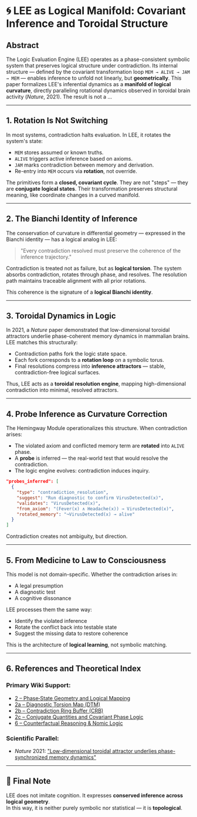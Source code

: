 
# 🌀 LEE as Logical Manifold: Covariant Inference and Toroidal Structure

## Abstract

The Logic Evaluation Engine (LEE) operates as a phase-consistent symbolic system that preserves logical structure under contradiction. Its internal structure — defined by the covariant transformation loop `MEM → ALIVE → JAM → MEM` — enables inference to unfold not linearly, but **geometrically**. This paper formalizes LEE's inferential dynamics as a **manifold of logical curvature**, directly paralleling rotational dynamics observed in toroidal brain activity (*Nature*, 2021). The result is not a ...

---

## 1. Rotation Is Not Switching

In most systems, contradiction halts evaluation. In LEE, it rotates the system's state:
- `MEM` stores assumed or known truths.
- `ALIVE` triggers active inference based on axioms.
- `JAM` marks contradiction between memory and derivation.
- Re-entry into `MEM` occurs via **rotation**, not override.

The primitives form a **closed, covariant cycle**. They are not "steps" — they are **conjugate logical states**. Their transformation preserves structural meaning, like coordinate changes in a curved manifold.

---

## 2. The Bianchi Identity of Inference

The conservation of curvature in differential geometry — expressed in the Bianchi identity — has a logical analog in LEE:

> "Every contradiction resolved must preserve the coherence of the inference trajectory."

Contradiction is treated not as failure, but as **logical torsion**. The system absorbs contradiction, rotates through phase, and resolves. The resolution path maintains traceable alignment with all prior rotations.

This coherence is the signature of a **logical Bianchi identity**.

---

## 3. Toroidal Dynamics in Logic

In 2021, a *Nature* paper demonstrated that low-dimensional toroidal attractors underlie phase-coherent memory dynamics in mammalian brains. LEE matches this structurally:

- Contradiction paths fork the logic state space.
- Each fork corresponds to a **rotation loop** on a symbolic torus.
- Final resolutions compress into **inference attractors** — stable, contradiction-free logical surfaces.

Thus, LEE acts as a **toroidal resolution engine**, mapping high-dimensional contradiction into minimal, resolved attractors.

---

## 4. Probe Inference as Curvature Correction

The Hemingway Module operationalizes this structure. When contradiction arises:
- The violated axiom and conflicted memory term are **rotated** into `ALIVE` phase.
- A **probe** is inferred — the real-world test that would resolve the contradiction.
- The logic engine evolves: contradiction induces inquiry.

```json
"probes_inferred": [
  {
    "type": "contradiction_resolution",
    "suggest": "Run diagnostic to confirm VirusDetected(x)",
    "validates": "VirusDetected(x)",
    "from_axiom": "(Fever(x) ∧ Headache(x)) → VirusDetected(x)",
    "rotated_memory": "¬VirusDetected(x) → alive"
  }
]
```

Contradiction creates not ambiguity, but direction.

---

## 5. From Medicine to Law to Consciousness

This model is not domain-specific. Whether the contradiction arises in:
- A legal presumption
- A diagnostic test
- A cognitive dissonance

LEE processes them the same way:
- Identify the violated inference
- Rotate the conflict back into testable state
- Suggest the missing data to restore coherence

This is the architecture of **logical learning**, not symbolic matching.

---

## 6. References and Theoretical Index

### Primary Wiki Support:

- [2 – Phase‐State Geometry and Logical Mapping](https://github.com/KILGORETROUT111/logic-evaluation-engine/wiki/2-LEE-Phase%E2%80%90State-Geometry-and-Logical-Mapping)
- [2a – Diagnostic Torsion Map (DTM)](https://github.com/KILGORETROUT111/logic-evaluation-engine/wiki/2a-%E2%80%90-Diagnostic-Torsion-Map-(DTM))
- [2b – Contradiction Ring Buffer (CRB)](https://github.com/KILGORETROUT111/logic-evaluation-engine/wiki/2b-%E2%80%90-Contradiction-Ring-Buffer-(CRB))
- [2c – Conjugate Quantities and Covariant Phase Logic](https://github.com/KILGORETROUT111/logic-evaluation-engine/wiki/2c-Conjugate-Quantities-and-Covariant-Phase-Logic)
- [6 – Counterfactual Reasoning & Nomic Logic](https://github.com/KILGORETROUT111/logic-evaluation-engine/wiki/6-Counterfactual-Reasoning-&-Nomic-Logic)

### Scientific Parallel:
- *Nature* 2021: ["Low-dimensional toroidal attractor underlies phase-synchronized memory dynamics"](https://www.nature.com/articles/s41586-021-04268-7)

---

## 🧩 Final Note

LEE does not imitate cognition. It expresses **conserved inference across logical geometry**.  
In this way, it is neither purely symbolic nor statistical — it is **topological**.
